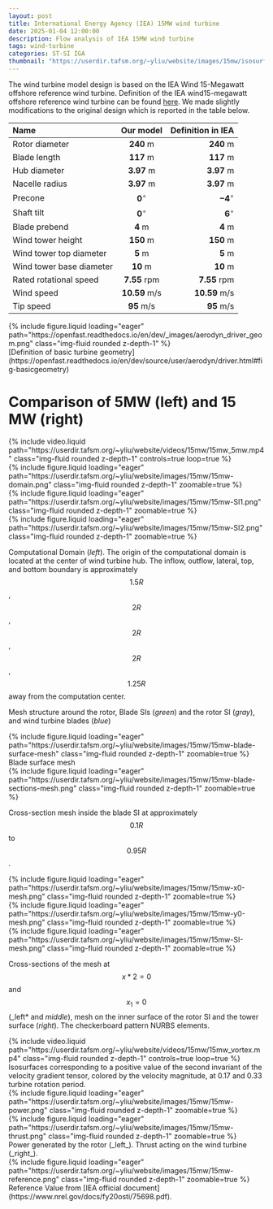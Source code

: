 ```yaml
---
layout: post
title: International Energy Agency (IEA) 15MW wind turbine
date: 2025-01-04 12:00:00
description: Flow analysis of IEA 15MW wind turbine
tags: wind-turbine
categories: ST-SI IGA
thumbnail: "https://userdir.tafsm.org/~yliu/website/images/15mw/isosurface_cover.png"
---
```


The wind turbine model design is based on the IEA Wind 15-Megawatt offshore reference wind turbine. Definition of the IEA wind15-megawatt offshore reference wind turbine can be found [here](https://www.nrel.gov/docs/fy20osti/75698.pdf). We made slightly modifications to the original design which is reported in the table below.

| Name                     |           Our model           |             Definition in IEA |
| :----------------------- | :---------------------------: | ----------------------------: |
| Rotor diameter           |   $\mathbf{240~\mathrm{m}}$   |     $\mathbf{240~\mathrm{m}}$ |
| Blade length             |   $\mathbf{117~\mathrm{m}}$   |     $\mathbf{117~\mathrm{m}}$ |
| Hub diameter             |  $\mathbf{3.97~\mathrm{m}}$   |    $\mathbf{3.97~\mathrm{m}}$ |
| Nacelle radius           |  $\mathbf{3.97~\mathrm{m}}$   |    $\mathbf{3.97~\mathrm{m}}$ |
| Precone                  |      $\mathbf{0}^\circ$       |           $\mathbf{-4}^\circ$ |
| Shaft tilt               |      $\mathbf{0}^\circ$       |            $\mathbf{6}^\circ$ |
| Blade prebend            |    $\mathbf{4~\mathrm{m}}$    |       $\mathbf{4~\mathrm{m}}$ |
| Wind tower height        |   $\mathbf{150~\mathrm{m}}$   |     $\mathbf{150~\mathrm{m}}$ |
| Wind tower top diameter  |    $\mathbf{5~\mathrm{m}}$    |       $\mathbf{5~\mathrm{m}}$ |
| Wind tower base diameter |   $\mathbf{10~\mathrm{m}}$    |      $\mathbf{10~\mathrm{m}}$ |
| Rated rotational speed   | $\mathbf{7.55~\mathrm{rpm}}$  |  $\mathbf{7.55~\mathrm{rpm}}$ |
| Wind speed               | $\mathbf{10.59~\mathrm{m/s}}$ | $\mathbf{10.59~\mathrm{m/s}}$ |
| Tip speed                |  $\mathbf{95~\mathrm{m/s}}$   |    $\mathbf{95~\mathrm{m/s}}$ |

<div class="row mt-3">
    <div class="col-sm-3 mt-3 mt-md-0 justify-content-center">
        {% include figure.liquid loading="eager" path="https://openfast.readthedocs.io/en/dev/_images/aerodyn_driver_geom.png" class="img-fluid rounded z-depth-1" %}
        <figcaption>[Definition of basic turbine geometry](https://openfast.readthedocs.io/en/dev/source/user/aerodyn/driver.html#fig-basicgeometry)</figcaption>
    </div>
</div>

# Comparison of 5MW (left) and 15 MW (right)

<div class="row mt-3">
    <div class="col-sm-6 mt-3 mt-md-0 justify-content-center">
        {% include video.liquid path="https://userdir.tafsm.org/~yliu/website/videos/15mw/15mw_5mw.mp4" class="img-fluid rounded z-depth-1" controls=true loop=true %}
    </div>
</div>

<div class="row mt-3">
    <div class="col-sm-4 mt-3 mt-md-0">
        {% include figure.liquid loading="eager" path="https://userdir.tafsm.org/~yliu/website/images/15mw/15mw-domain.png" class="img-fluid rounded z-depth-1" zoomable=true %}
    </div>
    <div class="col-sm-4 mt-3 mt-md-0">
        {% include figure.liquid loading="eager" path="https://userdir.tafsm.org/~yliu/website/images/15mw/15mw-SI1.png" class="img-fluid rounded z-depth-1" zoomable=true %}
    </div>
    <div class="col-sm-4 mt-3 mt-md-0">
        {% include figure.liquid loading="eager" path="https://userdir.tafsm.org/~yliu/website/images/15mw/15mw-SI2.png" class="img-fluid rounded z-depth-1" zoomable=true %}
    </div>
</div>

Computational Domain (_left_). The origin of the computational domain is located at the center of wind turbine hub. The inflow, outflow, lateral, top, and bottom boundary is approximately $$ 1.5R $$, $$ 2R $$, $$ 2R $$, $$ 2R $$, $$ 1.25R $$ away from the computation center.

Mesh structure around the rotor, Blade SIs (_green_) and the rotor SI (_gray_), and wind turbine blades (_blue_)

<div class="row mt-3 justify-content-center">
    <div class="col-sm mt-3 mt-md-0">
        {% include figure.liquid loading="eager" path="https://userdir.tafsm.org/~yliu/website/images/15mw/15mw-blade-surface-mesh" class="img-fluid rounded z-depth-1" zoomable=true %}
    </div>
</div>
Blade surface mesh

<div class="row mt-3 justify-content-center">
    <div class="col-sm mt-3 mt-md-0">
        {% include figure.liquid loading="eager" path="https://userdir.tafsm.org/~yliu/website/images/15mw/15mw-blade-sections-mesh.png" class="img-fluid rounded z-depth-1" zoomable=true %}
    </div>
</div>

Cross-section mesh inside the blade SI at approximately $$ 0.1R $$ to $$ 0.95R $$.

<div class="row mt-3">
    <div class="col-sm-4 mt-3 mt-md-0">
        {% include figure.liquid loading="eager" path="https://userdir.tafsm.org/~yliu/website/images/15mw/15mw-x0-mesh.png" class="img-fluid rounded z-depth-1" zoomable=true %}
    </div>
    <div class="col-sm-4 mt-3 mt-md-0">
        {% include figure.liquid loading="eager" path="https://userdir.tafsm.org/~yliu/website/images/15mw/15mw-y0-mesh.png" class="img-fluid rounded z-depth-1" zoomable=true %}
    </div>
    <div class="col-sm-4 mt-3 mt-md-0">
        {% include figure.liquid loading="eager" path="https://userdir.tafsm.org/~yliu/website/images/15mw/15mw-SI-mesh.png" class="img-fluid rounded z-depth-1" zoomable=true %}
    </div>
</div>

Cross-sections of the mesh at $$ x*2 = 0 $$ and $$ x_1= 0 $$ (\_left* and _middle_), mesh on the inner surface of the rotor SI and the tower surface (_right_). The checkerboard pattern NURBS elements.

<div class="row mt-3">
    <div class="col-sm-6 mt-3 mt-md-0 justify-content-center">
        {% include video.liquid path="https://userdir.tafsm.org/~yliu/website/videos/15mw/15mw_vortex.mp4" class="img-fluid rounded z-depth-1" controls=true loop=true %}
    </div>
</div>
Isosurfaces corresponding to a positive value of the second invariant of the velocity gradient tensor, colored by the velocity magnitude, at 0.17 and 0.33 turbine rotation period.

<div class="row mt-3">
    <div class="col-sm-4 mt-3 mt-md-0">
        {% include figure.liquid loading="eager" path="https://userdir.tafsm.org/~yliu/website/images/15mw/15mw-power.png" class="img-fluid rounded z-depth-1" zoomable=true %}
    </div>
    <div class="col-sm-4 mt-3 mt-md-0">
        {% include figure.liquid loading="eager" path="https://userdir.tafsm.org/~yliu/website/images/15mw/15mw-thrust.png" class="img-fluid rounded z-depth-1" zoomable=true %}
    </div>
</div>
Power generated by the rotor (_left_). Thrust acting on the wind turbine (_right_).

<div class="row mt-3 justify-content-center">
    <div class="col-sm-6 mt-3 mt-md-0">
        {% include figure.liquid loading="eager" path="https://userdir.tafsm.org/~yliu/website/images/15mw/15mw-reference.png" class="img-fluid rounded z-depth-1" zoomable=true %}
    </div>
</div>
Reference Value from [IEA official document](https://www.nrel.gov/docs/fy20osti/75698.pdf).
